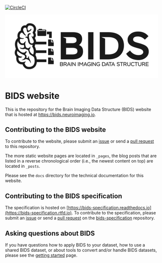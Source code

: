 [![CircleCI](https://circleci.com/gh/bids-standard/bids-website.svg?style=shield)](https://circleci.com/gh/bids-standard/bids-website)

<img src="https://github.com/bids-standard/bids-specification/blob/master/BIDS_logo/BIDS_logo_black_transparent_background_crop.png?raw=true" alt="bids-logo" width="600"/>

# BIDS website

This is the repository for the Brain Imaging Data Structure (BIDS) website that is hosted at <https://bids.neuroimaging.io>.

## Contributing to the BIDS website

To contribute to the website, please submit an [issue](https://github.com/bids-standard/bids-website/issues) or send a [pull request](https://github.com/bids-standard/bids-website/pulls) to this repository.

The more static website pages are located in `_pages`, the blog posts that are listed in a reverse chronological order (i.e., the newest content on top) are located in `_posts`.

Please see the `docs` directory for the technical documentation for this website.

## Contributing to the BIDS specification

The specification is hosted on [https://bids-specification.readthedocs.io](https://bids-specification.rtfd.io). To contribute to the specification, please submit an [issue](https://github.com/bids-standard/bids-specification/issues) or send a [pull request](https://github.com/bids-standard/bids-specification/pulls) on the [bids-specification](https://github.com/bids-standard/bids-specification) repository.

## Asking questions about BIDS

If you have questions how to apply BIDS to your dataset, how to use a shared BIDS dataset, or about tools to convert and/or handle BIDS datasets, please see the [getting started](https://bids.neuroimaging.io/getting_started.html) page.
